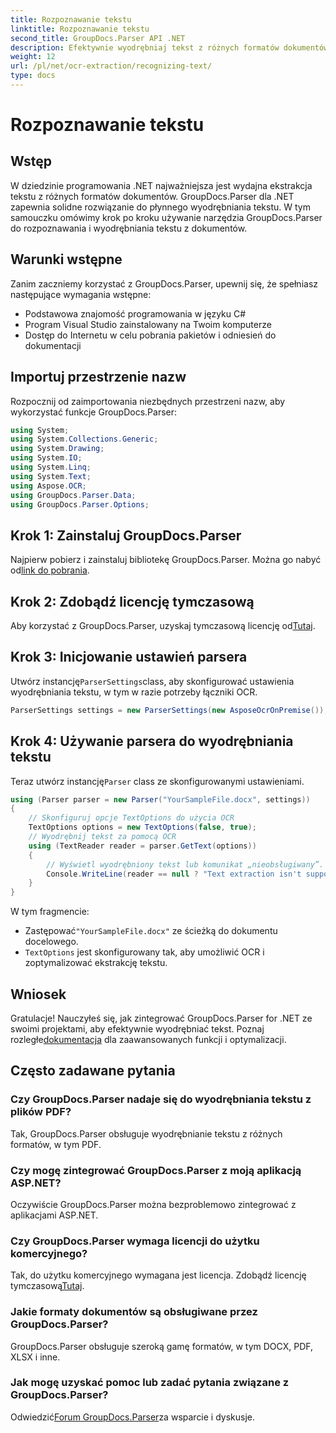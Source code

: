 ```yaml
---
title: Rozpoznawanie tekstu
linktitle: Rozpoznawanie tekstu
second_title: GroupDocs.Parser API .NET
description: Efektywnie wyodrębniaj tekst z różnych formatów dokumentów za pomocą GroupDocs.Parser dla .NET. Łatwa integracja i potężne możliwości OCR.
weight: 12
url: /pl/net/ocr-extraction/recognizing-text/
type: docs
---
```

# Rozpoznawanie tekstu

## Wstęp
W dziedzinie programowania .NET najważniejsza jest wydajna ekstrakcja tekstu z różnych formatów dokumentów. GroupDocs.Parser dla .NET zapewnia solidne rozwiązanie do płynnego wyodrębniania tekstu. W tym samouczku omówimy krok po kroku używanie narzędzia GroupDocs.Parser do rozpoznawania i wyodrębniania tekstu z dokumentów.
## Warunki wstępne
Zanim zaczniemy korzystać z GroupDocs.Parser, upewnij się, że spełniasz następujące wymagania wstępne:
- Podstawowa znajomość programowania w języku C#
- Program Visual Studio zainstalowany na Twoim komputerze
- Dostęp do Internetu w celu pobrania pakietów i odniesień do dokumentacji

## Importuj przestrzenie nazw
Rozpocznij od zaimportowania niezbędnych przestrzeni nazw, aby wykorzystać funkcje GroupDocs.Parser:
```csharp
using System;
using System.Collections.Generic;
using System.Drawing;
using System.IO;
using System.Linq;
using System.Text;
using Aspose.OCR;
using GroupDocs.Parser.Data;
using GroupDocs.Parser.Options;
```
## Krok 1: Zainstaluj GroupDocs.Parser
 Najpierw pobierz i zainstaluj bibliotekę GroupDocs.Parser. Można go nabyć od[link do pobrania](https://releases.groupdocs.com/parser/net/).
## Krok 2: Zdobądź licencję tymczasową
 Aby korzystać z GroupDocs.Parser, uzyskaj tymczasową licencję od[Tutaj](https://purchase.groupdocs.com/temporary-license/).
## Krok 3: Inicjowanie ustawień parsera
 Utwórz instancję`ParserSettings`class, aby skonfigurować ustawienia wyodrębniania tekstu, w tym w razie potrzeby łączniki OCR.
```csharp
ParserSettings settings = new ParserSettings(new AsposeOcrOnPremise());
```
## Krok 4: Używanie parsera do wyodrębniania tekstu
 Teraz utwórz instancję`Parser` class ze skonfigurowanymi ustawieniami.
```csharp
using (Parser parser = new Parser("YourSampleFile.docx", settings))
{
    // Skonfiguruj opcje TextOptions do użycia OCR
    TextOptions options = new TextOptions(false, true);
    // Wyodrębnij tekst za pomocą OCR
    using (TextReader reader = parser.GetText(options))
    {
        // Wyświetl wyodrębniony tekst lub komunikat „nieobsługiwany”.
        Console.WriteLine(reader == null ? "Text extraction isn't supported" : reader.ReadToEnd());
    }
}
```
W tym fragmencie:
-  Zastępować`"YourSampleFile.docx"` ze ścieżką do dokumentu docelowego.
- `TextOptions` jest skonfigurowany tak, aby umożliwić OCR i zoptymalizować ekstrakcję tekstu.

## Wniosek
 Gratulacje! Nauczyłeś się, jak zintegrować GroupDocs.Parser for .NET ze swoimi projektami, aby efektywnie wyodrębniać tekst. Poznaj rozległe[dokumentacja](https://tutorials.groupdocs.com/parser/net/) dla zaawansowanych funkcji i optymalizacji.

## Często zadawane pytania
### Czy GroupDocs.Parser nadaje się do wyodrębniania tekstu z plików PDF?
Tak, GroupDocs.Parser obsługuje wyodrębnianie tekstu z różnych formatów, w tym PDF.
### Czy mogę zintegrować GroupDocs.Parser z moją aplikacją ASP.NET?
Oczywiście GroupDocs.Parser można bezproblemowo zintegrować z aplikacjami ASP.NET.
### Czy GroupDocs.Parser wymaga licencji do użytku komercyjnego?
Tak, do użytku komercyjnego wymagana jest licencja. Zdobądź licencję tymczasową[Tutaj](https://purchase.groupdocs.com/temporary-license/).
### Jakie formaty dokumentów są obsługiwane przez GroupDocs.Parser?
GroupDocs.Parser obsługuje szeroką gamę formatów, w tym DOCX, PDF, XLSX i inne.
### Jak mogę uzyskać pomoc lub zadać pytania związane z GroupDocs.Parser?
 Odwiedzić[Forum GroupDocs.Parser](https://forum.groupdocs.com/c/parser/17)za wsparcie i dyskusje.